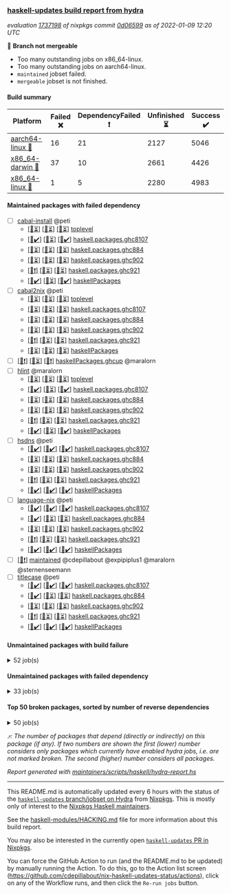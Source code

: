 ### [haskell-updates build report from hydra](https://hydra.nixos.org/jobset/nixpkgs/haskell-updates)
*evaluation [1737198](https://hydra.nixos.org/eval/1737198) of nixpkgs commit [0d06599](https://github.com/NixOS/nixpkgs/commits/0d065994f6c025d336d8995b9488fda169903b41) as of 2022-01-09 12:20 UTC*

:red_circle: **Branch not mergeable**
  * Too many outstanding jobs on x86_64-linux.
  * Too many outstanding jobs on aarch64-linux.
  * `maintained` jobset failed.
  * `mergeable` jobset is not finished.

#### Build summary

 | Platform | Failed :x: | DependencyFailed :heavy_exclamation_mark: | Unfinished :hourglass_flowing_sand: | Success :heavy_check_mark: | 
 | --- | --- | --- | --- | --- | 
 | [aarch64-linux :iphone:](https://hydra.nixos.org/eval/1737198?filter=.aarch64-linux) | 16 | 21 | 2127 | 5046 | 
 | [x86_64-darwin :apple:](https://hydra.nixos.org/eval/1737198?filter=.x86_64-darwin) | 37 | 10 | 2661 | 4426 | 
 | [x86_64-linux :penguin:](https://hydra.nixos.org/eval/1737198?filter=.x86_64-linux) | 1 | 5 | 2280 | 4983 | 
#### Maintained packages with failed dependency
- [ ] [cabal-install](https://hydra.nixos.org/eval/1737198?filter=cabal-install) @peti
  - [[:iphone::hourglass_flowing_sand:]](https://hydra.nixos.org/build/163608743) [[:apple::hourglass_flowing_sand:]](https://hydra.nixos.org/build/163610581) [[:penguin::hourglass_flowing_sand:]](https://hydra.nixos.org/build/163595033) [toplevel](https://hydra.nixos.org/eval/1737198?filter=cabal-install)
  - [[:iphone::heavy_check_mark:]](https://hydra.nixos.org/build/163609329) [[:apple::hourglass_flowing_sand:]](https://hydra.nixos.org/build/163604474) [[:penguin::heavy_check_mark:]](https://hydra.nixos.org/build/163609925) [haskell.packages.ghc8107](https://hydra.nixos.org/eval/1737198?filter=haskell.packages.ghc8107.cabal-install)
  - [[:iphone::hourglass_flowing_sand:]](https://hydra.nixos.org/build/163600691) [[:apple::hourglass_flowing_sand:]](https://hydra.nixos.org/build/163595787) [[:penguin::hourglass_flowing_sand:]](https://hydra.nixos.org/build/163611184) [haskell.packages.ghc884](https://hydra.nixos.org/eval/1737198?filter=haskell.packages.ghc884.cabal-install)
  - [[:iphone::hourglass_flowing_sand:]](https://hydra.nixos.org/build/163598320) [[:apple::hourglass_flowing_sand:]](https://hydra.nixos.org/build/163611377) [[:penguin::hourglass_flowing_sand:]](https://hydra.nixos.org/build/163605849) [haskell.packages.ghc902](https://hydra.nixos.org/eval/1737198?filter=haskell.packages.ghc902.cabal-install)
  - [[:iphone::heavy_exclamation_mark:]](https://hydra.nixos.org/build/163591440) [[:apple::hourglass_flowing_sand:]](https://hydra.nixos.org/build/163597549) [[:penguin::hourglass_flowing_sand:]](https://hydra.nixos.org/build/163606234) [haskell.packages.ghc921](https://hydra.nixos.org/eval/1737198?filter=haskell.packages.ghc921.cabal-install)
  - [[:iphone::heavy_check_mark:]](https://hydra.nixos.org/build/163608110) [[:apple::hourglass_flowing_sand:]](https://hydra.nixos.org/build/163610733) [[:penguin::heavy_check_mark:]](https://hydra.nixos.org/build/163591696) [haskellPackages](https://hydra.nixos.org/eval/1737198?filter=haskellPackages.cabal-install)
- [ ] [cabal2nix](https://hydra.nixos.org/eval/1737198?filter=cabal2nix) @peti
  - [[:iphone::hourglass_flowing_sand:]](https://hydra.nixos.org/build/163609260) [[:apple::hourglass_flowing_sand:]](https://hydra.nixos.org/build/163602610) [[:penguin::hourglass_flowing_sand:]](https://hydra.nixos.org/build/163605354) [toplevel](https://hydra.nixos.org/eval/1737198?filter=cabal2nix)
  - [[:iphone::hourglass_flowing_sand:]](https://hydra.nixos.org/build/163597272) [[:apple::hourglass_flowing_sand:]](https://hydra.nixos.org/build/163591387) [[:penguin::hourglass_flowing_sand:]](https://hydra.nixos.org/build/163611253) [haskell.packages.ghc8107](https://hydra.nixos.org/eval/1737198?filter=haskell.packages.ghc8107.cabal2nix)
  - [[:iphone::hourglass_flowing_sand:]](https://hydra.nixos.org/build/163604484) [[:apple::hourglass_flowing_sand:]](https://hydra.nixos.org/build/163601521) [[:penguin::hourglass_flowing_sand:]](https://hydra.nixos.org/build/163603433) [haskell.packages.ghc884](https://hydra.nixos.org/eval/1737198?filter=haskell.packages.ghc884.cabal2nix)
  - [[:iphone::hourglass_flowing_sand:]](https://hydra.nixos.org/build/163597489) [[:apple::hourglass_flowing_sand:]](https://hydra.nixos.org/build/163611108) [[:penguin::hourglass_flowing_sand:]](https://hydra.nixos.org/build/163602292) [haskell.packages.ghc902](https://hydra.nixos.org/eval/1737198?filter=haskell.packages.ghc902.cabal2nix)
  - [[:iphone::heavy_exclamation_mark:]](https://hydra.nixos.org/build/163609101) [[:apple::hourglass_flowing_sand:]](https://hydra.nixos.org/build/163605466) [[:penguin::hourglass_flowing_sand:]](https://hydra.nixos.org/build/163591670) [haskell.packages.ghc921](https://hydra.nixos.org/eval/1737198?filter=haskell.packages.ghc921.cabal2nix)
  - [[:iphone::hourglass_flowing_sand:]](https://hydra.nixos.org/build/163608629) [[:apple::hourglass_flowing_sand:]](https://hydra.nixos.org/build/163608774) [[:penguin::hourglass_flowing_sand:]](https://hydra.nixos.org/build/163604679) [haskellPackages](https://hydra.nixos.org/eval/1737198?filter=haskellPackages.cabal2nix)
- [ ] [[:iphone::heavy_exclamation_mark:]](https://hydra.nixos.org/build/163594546) [[:apple::hourglass_flowing_sand:]](https://hydra.nixos.org/build/163595186) [[:penguin::heavy_exclamation_mark:]](https://hydra.nixos.org/build/163607030) [haskellPackages.ghcup](https://hydra.nixos.org/eval/1737198?filter=haskellPackages.ghcup) @maralorn
- [ ] [hlint](https://hydra.nixos.org/eval/1737198?filter=hlint) @maralorn
  - [[:iphone::hourglass_flowing_sand:]](https://hydra.nixos.org/build/163609575) [[:apple::hourglass_flowing_sand:]](https://hydra.nixos.org/build/163598278) [[:penguin::hourglass_flowing_sand:]](https://hydra.nixos.org/build/163610406) [toplevel](https://hydra.nixos.org/eval/1737198?filter=hlint)
  - [[:iphone::heavy_check_mark:]](https://hydra.nixos.org/build/163601894) [[:apple::hourglass_flowing_sand:]](https://hydra.nixos.org/build/163611650) [[:penguin::heavy_check_mark:]](https://hydra.nixos.org/build/163592382) [haskell.packages.ghc8107](https://hydra.nixos.org/eval/1737198?filter=haskell.packages.ghc8107.hlint)
  - [[:iphone::hourglass_flowing_sand:]](https://hydra.nixos.org/build/163592070) [[:apple::hourglass_flowing_sand:]](https://hydra.nixos.org/build/163602919) [[:penguin::hourglass_flowing_sand:]](https://hydra.nixos.org/build/163594627) [haskell.packages.ghc884](https://hydra.nixos.org/eval/1737198?filter=haskell.packages.ghc884.hlint)
  - [[:iphone::hourglass_flowing_sand:]](https://hydra.nixos.org/build/163608879) [[:apple::hourglass_flowing_sand:]](https://hydra.nixos.org/build/163601630) [[:penguin::hourglass_flowing_sand:]](https://hydra.nixos.org/build/163600678) [haskell.packages.ghc902](https://hydra.nixos.org/eval/1737198?filter=haskell.packages.ghc902.hlint)
  - [[:iphone::heavy_exclamation_mark:]](https://hydra.nixos.org/build/163609710) [[:apple::hourglass_flowing_sand:]](https://hydra.nixos.org/build/163603086) [[:penguin::hourglass_flowing_sand:]](https://hydra.nixos.org/build/163602020) [haskell.packages.ghc921](https://hydra.nixos.org/eval/1737198?filter=haskell.packages.ghc921.hlint)
  - [[:iphone::heavy_check_mark:]](https://hydra.nixos.org/build/163610780) [[:apple::hourglass_flowing_sand:]](https://hydra.nixos.org/build/163605141) [[:penguin::heavy_check_mark:]](https://hydra.nixos.org/build/163608752) [haskellPackages](https://hydra.nixos.org/eval/1737198?filter=haskellPackages.hlint)
- [ ] [hsdns](https://hydra.nixos.org/eval/1737198?filter=hsdns) @peti
  - [[:iphone::heavy_check_mark:]](https://hydra.nixos.org/build/163598299) [[:apple::heavy_check_mark:]](https://hydra.nixos.org/build/163593462) [[:penguin::heavy_check_mark:]](https://hydra.nixos.org/build/163597083) [haskell.packages.ghc8107](https://hydra.nixos.org/eval/1737198?filter=haskell.packages.ghc8107.hsdns)
  - [[:iphone::hourglass_flowing_sand:]](https://hydra.nixos.org/build/163606362) [[:apple::hourglass_flowing_sand:]](https://hydra.nixos.org/build/163599425) [[:penguin::hourglass_flowing_sand:]](https://hydra.nixos.org/build/163594078) [haskell.packages.ghc884](https://hydra.nixos.org/eval/1737198?filter=haskell.packages.ghc884.hsdns)
  - [[:iphone::hourglass_flowing_sand:]](https://hydra.nixos.org/build/163603200) [[:apple::hourglass_flowing_sand:]](https://hydra.nixos.org/build/163610922) [[:penguin::hourglass_flowing_sand:]](https://hydra.nixos.org/build/163609631) [haskell.packages.ghc902](https://hydra.nixos.org/eval/1737198?filter=haskell.packages.ghc902.hsdns)
  - [[:iphone::heavy_exclamation_mark:]](https://hydra.nixos.org/build/163594191) [[:apple::hourglass_flowing_sand:]](https://hydra.nixos.org/build/163608079) [[:penguin::hourglass_flowing_sand:]](https://hydra.nixos.org/build/163600158) [haskell.packages.ghc921](https://hydra.nixos.org/eval/1737198?filter=haskell.packages.ghc921.hsdns)
  - [[:iphone::heavy_check_mark:]](https://hydra.nixos.org/build/163595651) [[:apple::heavy_check_mark:]](https://hydra.nixos.org/build/163603397) [[:penguin::heavy_check_mark:]](https://hydra.nixos.org/build/163608482) [haskellPackages](https://hydra.nixos.org/eval/1737198?filter=haskellPackages.hsdns)
- [ ] [language-nix](https://hydra.nixos.org/eval/1737198?filter=language-nix) @peti
  - [[:iphone::heavy_check_mark:]](https://hydra.nixos.org/build/163590721) [[:apple::heavy_check_mark:]](https://hydra.nixos.org/build/163609266) [[:penguin::heavy_check_mark:]](https://hydra.nixos.org/build/163609520) [haskell.packages.ghc8107](https://hydra.nixos.org/eval/1737198?filter=haskell.packages.ghc8107.language-nix)
  - [[:iphone::heavy_check_mark:]](https://hydra.nixos.org/build/163594370) [[:apple::hourglass_flowing_sand:]](https://hydra.nixos.org/build/163611492) [[:penguin::hourglass_flowing_sand:]](https://hydra.nixos.org/build/163608247) [haskell.packages.ghc884](https://hydra.nixos.org/eval/1737198?filter=haskell.packages.ghc884.language-nix)
  - [[:iphone::hourglass_flowing_sand:]](https://hydra.nixos.org/build/163607274) [[:apple::hourglass_flowing_sand:]](https://hydra.nixos.org/build/163609567) [[:penguin::hourglass_flowing_sand:]](https://hydra.nixos.org/build/163592768) [haskell.packages.ghc902](https://hydra.nixos.org/eval/1737198?filter=haskell.packages.ghc902.language-nix)
  - [[:iphone::heavy_exclamation_mark:]](https://hydra.nixos.org/build/163603198) [[:apple::hourglass_flowing_sand:]](https://hydra.nixos.org/build/163602297) [[:penguin::hourglass_flowing_sand:]](https://hydra.nixos.org/build/163597244) [haskell.packages.ghc921](https://hydra.nixos.org/eval/1737198?filter=haskell.packages.ghc921.language-nix)
  - [[:iphone::heavy_check_mark:]](https://hydra.nixos.org/build/163601912) [[:apple::heavy_check_mark:]](https://hydra.nixos.org/build/163592566) [[:penguin::heavy_check_mark:]](https://hydra.nixos.org/build/163604792) [haskellPackages](https://hydra.nixos.org/eval/1737198?filter=haskellPackages.language-nix)
- [ ] [[:penguin::heavy_exclamation_mark:]](https://hydra.nixos.org/build/163591482) [maintained](https://hydra.nixos.org/eval/1737198?filter=maintained) @cdepillabout @expipiplus1 @maralorn @sternenseemann
- [ ] [titlecase](https://hydra.nixos.org/eval/1737198?filter=titlecase) @peti
  - [[:iphone::heavy_check_mark:]](https://hydra.nixos.org/build/163603558) [[:apple::heavy_check_mark:]](https://hydra.nixos.org/build/163610959) [[:penguin::heavy_check_mark:]](https://hydra.nixos.org/build/163611365) [haskell.packages.ghc8107](https://hydra.nixos.org/eval/1737198?filter=haskell.packages.ghc8107.titlecase)
  - [[:iphone::heavy_check_mark:]](https://hydra.nixos.org/build/163593759) [[:apple::hourglass_flowing_sand:]](https://hydra.nixos.org/build/163605317) [[:penguin::hourglass_flowing_sand:]](https://hydra.nixos.org/build/163605764) [haskell.packages.ghc884](https://hydra.nixos.org/eval/1737198?filter=haskell.packages.ghc884.titlecase)
  - [[:iphone::hourglass_flowing_sand:]](https://hydra.nixos.org/build/163605202) [[:apple::hourglass_flowing_sand:]](https://hydra.nixos.org/build/163591651) [[:penguin::hourglass_flowing_sand:]](https://hydra.nixos.org/build/163609862) [haskell.packages.ghc902](https://hydra.nixos.org/eval/1737198?filter=haskell.packages.ghc902.titlecase)
  - [[:iphone::heavy_exclamation_mark:]](https://hydra.nixos.org/build/163609780) [[:apple::hourglass_flowing_sand:]](https://hydra.nixos.org/build/163599542) [[:penguin::hourglass_flowing_sand:]](https://hydra.nixos.org/build/163606707) [haskell.packages.ghc921](https://hydra.nixos.org/eval/1737198?filter=haskell.packages.ghc921.titlecase)
  - [[:iphone::heavy_check_mark:]](https://hydra.nixos.org/build/163609027) [[:apple::heavy_check_mark:]](https://hydra.nixos.org/build/163592902) [[:penguin::heavy_check_mark:]](https://hydra.nixos.org/build/163604853) [haskellPackages](https://hydra.nixos.org/eval/1737198?filter=haskellPackages.titlecase)
#### Unmaintained packages with build failure
<details><summary>52 job(s) </summary>

- [ ] [[:iphone::heavy_check_mark:]](https://hydra.nixos.org/build/163602909) [[:apple::x:]](https://hydra.nixos.org/build/163593731) [[:penguin::heavy_check_mark:]](https://hydra.nixos.org/build/163595162) [haskellPackages.di-core](https://hydra.nixos.org/eval/1737198?filter=haskellPackages.di-core)  :arrow_heading_up: 7 | 11
- [ ] [[:iphone::x:]](https://hydra.nixos.org/build/163606438) [[:apple::heavy_check_mark:]](https://hydra.nixos.org/build/163606697) [[:penguin::heavy_check_mark:]](https://hydra.nixos.org/build/163611167) [haskellPackages.long-double](https://hydra.nixos.org/eval/1737198?filter=haskellPackages.long-double)  :arrow_heading_up: 2 | 2
- [ ] [[:iphone::x:]](https://hydra.nixos.org/build/163591938) [[:apple::hourglass_flowing_sand:]](https://hydra.nixos.org/build/163601510) [[:penguin::hourglass_flowing_sand:]](https://hydra.nixos.org/build/163598995) [haskellPackages.OrderedBits](https://hydra.nixos.org/eval/1737198?filter=haskellPackages.OrderedBits)  :arrow_heading_up: 1 | 36
- [ ] [[:iphone::x:]](https://hydra.nixos.org/build/163600723) [[:apple::heavy_check_mark:]](https://hydra.nixos.org/build/163608377) [[:penguin::heavy_check_mark:]](https://hydra.nixos.org/build/163594156) [haskellPackages.quic](https://hydra.nixos.org/eval/1737198?filter=haskellPackages.quic)  :arrow_heading_up: 1 | 2
- [ ] [[:iphone::x:]](https://hydra.nixos.org/build/163597825) [[:apple::x:]](https://hydra.nixos.org/build/163601032) [[:penguin::heavy_check_mark:]](https://hydra.nixos.org/build/163590812) [haskellPackages.easytensor](https://hydra.nixos.org/eval/1737198?filter=haskellPackages.easytensor)  :arrow_heading_up: 1 | 1
- [ ] [[:iphone::heavy_check_mark:]](https://hydra.nixos.org/build/163605853) [[:apple::x:]](https://hydra.nixos.org/build/163611103) [[:penguin::heavy_check_mark:]](https://hydra.nixos.org/build/163610781) [haskellPackages.keep-alive](https://hydra.nixos.org/eval/1737198?filter=haskellPackages.keep-alive)  :arrow_heading_up: 1 | 1
- [ ] [[:iphone::heavy_check_mark:]](https://hydra.nixos.org/build/163595232) [[:apple::x:]](https://hydra.nixos.org/build/163595695) [[:penguin::heavy_check_mark:]](https://hydra.nixos.org/build/163606208) [haskellPackages.loc](https://hydra.nixos.org/eval/1737198?filter=haskellPackages.loc)  :arrow_heading_up: 1 | 1
- [ ] [[:iphone::x:]](https://hydra.nixos.org/build/163612271) [[:apple::heavy_check_mark:]](https://hydra.nixos.org/build/163608437) [[:penguin::heavy_check_mark:]](https://hydra.nixos.org/build/163592805) [haskellPackages.nlopt-haskell](https://hydra.nixos.org/eval/1737198?filter=haskellPackages.nlopt-haskell)  :arrow_heading_up: 1 | 1
- [ ] [[:iphone::x:]](https://hydra.nixos.org/build/163605312) [[:apple::heavy_check_mark:]](https://hydra.nixos.org/build/163601951) [[:penguin::heavy_check_mark:]](https://hydra.nixos.org/build/163605994) [haskellPackages.stm-queue](https://hydra.nixos.org/eval/1737198?filter=haskellPackages.stm-queue)  :arrow_heading_up: 1 | 1
- [ ] [[:iphone::x:]](https://hydra.nixos.org/build/163602341) [[:apple::heavy_check_mark:]](https://hydra.nixos.org/build/163592772) [[:penguin::heavy_check_mark:]](https://hydra.nixos.org/build/163600619) [haskellPackages.unicode-properties](https://hydra.nixos.org/eval/1737198?filter=haskellPackages.unicode-properties)  :arrow_heading_up: 1 | 1
- [ ] [[:iphone::x:]](https://hydra.nixos.org/build/163593105) [[:apple::heavy_check_mark:]](https://hydra.nixos.org/build/163609414) [[:penguin::heavy_check_mark:]](https://hydra.nixos.org/build/163602769) [haskellPackages.freetype2](https://hydra.nixos.org/eval/1737198?filter=haskellPackages.freetype2)  :arrow_heading_up: 0 | 7
- [ ] [[:iphone::heavy_check_mark:]](https://hydra.nixos.org/build/163604730) [[:apple::x:]](https://hydra.nixos.org/build/163591596) [[:penguin::heavy_check_mark:]](https://hydra.nixos.org/build/163601566) [haskellPackages.hmidi](https://hydra.nixos.org/eval/1737198?filter=haskellPackages.hmidi)  :arrow_heading_up: 0 | 4
- [ ] [[:iphone::heavy_check_mark:]](https://hydra.nixos.org/build/163601275) [[:apple::x:]](https://hydra.nixos.org/build/163597993) [[:penguin::heavy_check_mark:]](https://hydra.nixos.org/build/163610805) [haskellPackages.hamid](https://hydra.nixos.org/eval/1737198?filter=haskellPackages.hamid)  :arrow_heading_up: 0 | 1
- [ ] [[:iphone::heavy_check_mark:]](https://hydra.nixos.org/build/163591202) [[:apple::x:]](https://hydra.nixos.org/build/163594989) [[:penguin::heavy_check_mark:]](https://hydra.nixos.org/build/163600017) [haskellPackages.hmatrix-morpheus](https://hydra.nixos.org/eval/1737198?filter=haskellPackages.hmatrix-morpheus)  :arrow_heading_up: 0 | 1
- [ ] [[:iphone::heavy_check_mark:]](https://hydra.nixos.org/build/163597611) [[:apple::x:]](https://hydra.nixos.org/build/163592124) [[:penguin::heavy_check_mark:]](https://hydra.nixos.org/build/163591085) [haskellPackages.huckleberry](https://hydra.nixos.org/eval/1737198?filter=haskellPackages.huckleberry)  :arrow_heading_up: 0 | 1
- [ ] [[:iphone::heavy_check_mark:]](https://hydra.nixos.org/build/163612401) [[:apple::x:]](https://hydra.nixos.org/build/163601268) [[:penguin::heavy_check_mark:]](https://hydra.nixos.org/build/163605443) [haskellPackages.openal-ffi](https://hydra.nixos.org/eval/1737198?filter=haskellPackages.openal-ffi)  :arrow_heading_up: 0 | 1
- [ ] [[:iphone::x:]](https://hydra.nixos.org/build/163608470) [[:apple::heavy_check_mark:]](https://hydra.nixos.org/build/163608295) [[:penguin::heavy_check_mark:]](https://hydra.nixos.org/build/163591677) [haskellPackages.picosat](https://hydra.nixos.org/eval/1737198?filter=haskellPackages.picosat)  :arrow_heading_up: 0 | 1
- [ ] [[:iphone::heavy_check_mark:]](https://hydra.nixos.org/build/163603685) [[:apple::x:]](https://hydra.nixos.org/build/163604347) [[:penguin::heavy_check_mark:]](https://hydra.nixos.org/build/163612387) [haskellPackages.select](https://hydra.nixos.org/eval/1737198?filter=haskellPackages.select)  :arrow_heading_up: 0 | 1
- [ ] [[:iphone::heavy_check_mark:]](https://hydra.nixos.org/build/163612080) [[:apple::x:]](https://hydra.nixos.org/build/163605847) [[:penguin::heavy_check_mark:]](https://hydra.nixos.org/build/163597087) [haskellPackages.sysinfo](https://hydra.nixos.org/eval/1737198?filter=haskellPackages.sysinfo)  :arrow_heading_up: 0 | 1
- [ ] [[:iphone::heavy_check_mark:]](https://hydra.nixos.org/build/163597252) [[:apple::x:]](https://hydra.nixos.org/build/163611368) [[:penguin::heavy_check_mark:]](https://hydra.nixos.org/build/163610804) [haskellPackages.FractalArt](https://hydra.nixos.org/eval/1737198?filter=haskellPackages.FractalArt) 
- [ ] [[:iphone::x:]](https://hydra.nixos.org/build/163605782) [[:apple::heavy_check_mark:]](https://hydra.nixos.org/build/163590814) [[:penguin::heavy_check_mark:]](https://hydra.nixos.org/build/163609608) [haskellPackages.HsASA](https://hydra.nixos.org/eval/1737198?filter=haskellPackages.HsASA) 
- [ ] [[:iphone::heavy_check_mark:]](https://hydra.nixos.org/build/163610256) [[:apple::x:]](https://hydra.nixos.org/build/163601720) [[:penguin::heavy_check_mark:]](https://hydra.nixos.org/build/163591510) [haskellPackages.chiphunk](https://hydra.nixos.org/eval/1737198?filter=haskellPackages.chiphunk) 
- [ ] [[:iphone::heavy_check_mark:]](https://hydra.nixos.org/build/163603618) [[:apple::x:]](https://hydra.nixos.org/build/163612299) [[:penguin::heavy_check_mark:]](https://hydra.nixos.org/build/163598565) [haskellPackages.discount](https://hydra.nixos.org/eval/1737198?filter=haskellPackages.discount) 
- [ ] [[:iphone::heavy_check_mark:]](https://hydra.nixos.org/build/163604321) [[:apple::x:]](https://hydra.nixos.org/build/163600324) [[:penguin::heavy_check_mark:]](https://hydra.nixos.org/build/163595948) [haskellPackages.diskhash](https://hydra.nixos.org/eval/1737198?filter=haskellPackages.diskhash) 
- [ ] [[:iphone::heavy_check_mark:]](https://hydra.nixos.org/build/163606690) [[:apple::x:]](https://hydra.nixos.org/build/163607960) [[:penguin::heavy_check_mark:]](https://hydra.nixos.org/build/163596661) [haskellPackages.epub-tools](https://hydra.nixos.org/eval/1737198?filter=haskellPackages.epub-tools) 
- [ ] [[:iphone::heavy_check_mark:]](https://hydra.nixos.org/build/163601574) [[:apple::x:]](https://hydra.nixos.org/build/163612101) [[:penguin::heavy_check_mark:]](https://hydra.nixos.org/build/163592305) [haskellPackages.float128](https://hydra.nixos.org/eval/1737198?filter=haskellPackages.float128) 
- [ ] [[:iphone::x:]](https://hydra.nixos.org/build/163596458) [[:penguin::heavy_check_mark:]](https://hydra.nixos.org/build/163597686) [haskellPackages.gnome-keyring](https://hydra.nixos.org/eval/1737198?filter=haskellPackages.gnome-keyring) 
- [ ] [[:iphone::x:]](https://hydra.nixos.org/build/163607826) [[:apple::hourglass_flowing_sand:]](https://hydra.nixos.org/build/163597296) [[:penguin::x:]](https://hydra.nixos.org/build/163610168) [haskellPackages.graph-trace-dot](https://hydra.nixos.org/eval/1737198?filter=haskellPackages.graph-trace-dot) 
- [ ] [[:iphone::heavy_check_mark:]](https://hydra.nixos.org/build/163606313) [[:apple::x:]](https://hydra.nixos.org/build/163605120) [[:penguin::heavy_check_mark:]](https://hydra.nixos.org/build/163604661) [haskellPackages.gtk-traymanager](https://hydra.nixos.org/eval/1737198?filter=haskellPackages.gtk-traymanager) 
- [ ] [[:iphone::heavy_check_mark:]](https://hydra.nixos.org/build/163591117) [[:apple::x:]](https://hydra.nixos.org/build/163603471) [[:penguin::heavy_check_mark:]](https://hydra.nixos.org/build/163600650) [haskellPackages.hid](https://hydra.nixos.org/eval/1737198?filter=haskellPackages.hid) 
- [ ] [[:iphone::heavy_check_mark:]](https://hydra.nixos.org/build/163608967) [[:apple::x:]](https://hydra.nixos.org/build/163607487) [[:penguin::heavy_check_mark:]](https://hydra.nixos.org/build/163603562) [haskellPackages.higher-leveldb](https://hydra.nixos.org/eval/1737198?filter=haskellPackages.higher-leveldb) 
- [ ] [[:iphone::heavy_check_mark:]](https://hydra.nixos.org/build/163607049) [[:apple::x:]](https://hydra.nixos.org/build/163608154) [[:penguin::heavy_check_mark:]](https://hydra.nixos.org/build/163607239) [haskellPackages.highlight](https://hydra.nixos.org/eval/1737198?filter=haskellPackages.highlight) 
- [ ] [[:iphone::heavy_check_mark:]](https://hydra.nixos.org/build/163593117) [[:apple::x:]](https://hydra.nixos.org/build/163592291) [[:penguin::heavy_check_mark:]](https://hydra.nixos.org/build/163602288) [haskellPackages.hsshellscript](https://hydra.nixos.org/eval/1737198?filter=haskellPackages.hsshellscript) 
- [ ] [[:iphone::heavy_check_mark:]](https://hydra.nixos.org/build/163602442) [[:apple::x:]](https://hydra.nixos.org/build/163595519) [[:penguin::heavy_check_mark:]](https://hydra.nixos.org/build/163607853) [haskellPackages.hssourceinfo](https://hydra.nixos.org/eval/1737198?filter=haskellPackages.hssourceinfo) 
- [ ] [[:iphone::heavy_check_mark:]](https://hydra.nixos.org/build/163596454) [[:apple::x:]](https://hydra.nixos.org/build/163593856) [[:penguin::heavy_check_mark:]](https://hydra.nixos.org/build/163594344) [haskellPackages.leveldb-haskell-fork](https://hydra.nixos.org/eval/1737198?filter=haskellPackages.leveldb-haskell-fork) 
- [ ] [[:iphone::heavy_check_mark:]](https://hydra.nixos.org/build/163602075) [[:apple::x:]](https://hydra.nixos.org/build/163604722) [[:penguin::heavy_check_mark:]](https://hydra.nixos.org/build/163593725) [haskellPackages.linux-framebuffer](https://hydra.nixos.org/eval/1737198?filter=haskellPackages.linux-framebuffer) 
- [ ] [[:iphone::heavy_check_mark:]](https://hydra.nixos.org/build/163609419) [[:apple::x:]](https://hydra.nixos.org/build/163602185) [[:penguin::heavy_check_mark:]](https://hydra.nixos.org/build/163602902) [haskellPackages.mercury-api](https://hydra.nixos.org/eval/1737198?filter=haskellPackages.mercury-api) 
- [ ] [[:iphone::heavy_check_mark:]](https://hydra.nixos.org/build/163591659) [[:apple::x:]](https://hydra.nixos.org/build/163607780) [[:penguin::heavy_check_mark:]](https://hydra.nixos.org/build/163609036) [haskellPackages.nano-cryptr](https://hydra.nixos.org/eval/1737198?filter=haskellPackages.nano-cryptr) 
- [ ] [[:iphone::x:]](https://hydra.nixos.org/build/163592212) [[:apple::hourglass_flowing_sand:]](https://hydra.nixos.org/build/163605836) [[:penguin::hourglass_flowing_sand:]](https://hydra.nixos.org/build/163592274) [haskellPackages.poker](https://hydra.nixos.org/eval/1737198?filter=haskellPackages.poker) 
- [ ] [[:iphone::heavy_check_mark:]](https://hydra.nixos.org/build/163593770) [[:apple::x:]](https://hydra.nixos.org/build/163602545) [[:penguin::heavy_check_mark:]](https://hydra.nixos.org/build/163595911) [haskellPackages.posix-timer](https://hydra.nixos.org/eval/1737198?filter=haskellPackages.posix-timer) 
- [ ] [[:iphone::heavy_check_mark:]](https://hydra.nixos.org/build/163591252) [[:apple::x:]](https://hydra.nixos.org/build/163593288) [[:penguin::heavy_check_mark:]](https://hydra.nixos.org/build/163608581) [haskellPackages.procex](https://hydra.nixos.org/eval/1737198?filter=haskellPackages.procex) 
- [ ] [[:iphone::heavy_check_mark:]](https://hydra.nixos.org/build/163602132) [[:apple::x:]](https://hydra.nixos.org/build/163606740) [[:penguin::heavy_check_mark:]](https://hydra.nixos.org/build/163592676) [haskellPackages.pthread](https://hydra.nixos.org/eval/1737198?filter=haskellPackages.pthread) 
- [ ] [[:iphone::x:]](https://hydra.nixos.org/build/163594556) [[:apple::heavy_check_mark:]](https://hydra.nixos.org/build/163598269) [[:penguin::heavy_check_mark:]](https://hydra.nixos.org/build/163609766) [haskellPackages.risc386](https://hydra.nixos.org/eval/1737198?filter=haskellPackages.risc386) 
- [ ] [[:iphone::heavy_check_mark:]](https://hydra.nixos.org/build/163606051) [[:apple::x:]](https://hydra.nixos.org/build/163595497) [[:penguin::heavy_check_mark:]](https://hydra.nixos.org/build/163602719) [haskellPackages.sfml-audio](https://hydra.nixos.org/eval/1737198?filter=haskellPackages.sfml-audio) 
- [ ] [[:iphone::heavy_check_mark:]](https://hydra.nixos.org/build/163611445) [[:apple::x:]](https://hydra.nixos.org/build/163612542) [[:penguin::heavy_check_mark:]](https://hydra.nixos.org/build/163598791) [haskellPackages.shared-memory](https://hydra.nixos.org/eval/1737198?filter=haskellPackages.shared-memory) 
- [ ] [[:iphone::heavy_check_mark:]](https://hydra.nixos.org/build/163599816) [[:apple::x:]](https://hydra.nixos.org/build/163591601) [[:penguin::heavy_check_mark:]](https://hydra.nixos.org/build/163595580) [haskellPackages.tailfile-hinotify](https://hydra.nixos.org/eval/1737198?filter=haskellPackages.tailfile-hinotify) 
- [ ] [[:iphone::x:]](https://hydra.nixos.org/build/163610734) [[:apple::heavy_check_mark:]](https://hydra.nixos.org/build/163608452) [[:penguin::heavy_check_mark:]](https://hydra.nixos.org/build/163595043) [haskellPackages.wiringPi](https://hydra.nixos.org/eval/1737198?filter=haskellPackages.wiringPi) 
- [ ] [[:iphone::x:]](https://hydra.nixos.org/build/163602773) [[:apple::heavy_check_mark:]](https://hydra.nixos.org/build/163599919) [[:penguin::heavy_check_mark:]](https://hydra.nixos.org/build/163603714) [haskellPackages.x86-64bit](https://hydra.nixos.org/eval/1737198?filter=haskellPackages.x86-64bit) 
- [ ] [[:iphone::heavy_check_mark:]](https://hydra.nixos.org/build/163598487) [[:apple::x:]](https://hydra.nixos.org/build/163605666) [[:penguin::heavy_check_mark:]](https://hydra.nixos.org/build/163602954) [haskellPackages.xmonad-utils](https://hydra.nixos.org/eval/1737198?filter=haskellPackages.xmonad-utils) 
- [ ] [[:iphone::heavy_check_mark:]](https://hydra.nixos.org/build/163591836) [[:apple::x:]](https://hydra.nixos.org/build/163600847) [[:penguin::heavy_check_mark:]](https://hydra.nixos.org/build/163595784) [haskellPackages.yoga](https://hydra.nixos.org/eval/1737198?filter=haskellPackages.yoga) 
- [ ] [[:iphone::heavy_check_mark:]](https://hydra.nixos.org/build/163593064) [[:apple::x:]](https://hydra.nixos.org/build/163597349) [[:penguin::heavy_check_mark:]](https://hydra.nixos.org/build/163609184) [haskellPackages.zot](https://hydra.nixos.org/eval/1737198?filter=haskellPackages.zot) 
- [ ] [[:iphone::heavy_check_mark:]](https://hydra.nixos.org/build/163610635) [[:apple::x:]](https://hydra.nixos.org/build/163602433) [[:penguin::heavy_check_mark:]](https://hydra.nixos.org/build/163609009) [haskellPackages.zxcvbn-c](https://hydra.nixos.org/eval/1737198?filter=haskellPackages.zxcvbn-c) 
</details>

#### Unmaintained packages with failed dependency
<details><summary>33 job(s) </summary>

- [ ] [[:iphone::heavy_check_mark:]](https://hydra.nixos.org/build/163611446) [[:apple::heavy_exclamation_mark:]](https://hydra.nixos.org/build/163608686) [[:penguin::heavy_check_mark:]](https://hydra.nixos.org/build/163606713) [haskellPackages.di-handle](https://hydra.nixos.org/eval/1737198?filter=haskellPackages.di-handle)  :arrow_heading_up: 5 | 9
- [ ] [[:iphone::heavy_check_mark:]](https://hydra.nixos.org/build/163601549) [[:apple::heavy_exclamation_mark:]](https://hydra.nixos.org/build/163595629) [[:penguin::heavy_check_mark:]](https://hydra.nixos.org/build/163607795) [haskellPackages.di-monad](https://hydra.nixos.org/eval/1737198?filter=haskellPackages.di-monad)  :arrow_heading_up: 5 | 9
- [ ] [[:iphone::heavy_check_mark:]](https://hydra.nixos.org/build/163597400) [[:apple::heavy_exclamation_mark:]](https://hydra.nixos.org/build/163595798) [[:penguin::hourglass_flowing_sand:]](https://hydra.nixos.org/build/163593240) [haskellPackages.di-df1](https://hydra.nixos.org/eval/1737198?filter=haskellPackages.di-df1)  :arrow_heading_up: 4 | 8
- [ ] [[:iphone::heavy_check_mark:]](https://hydra.nixos.org/build/163594076) [[:apple::heavy_exclamation_mark:]](https://hydra.nixos.org/build/163604395) [[:penguin::hourglass_flowing_sand:]](https://hydra.nixos.org/build/163605696) [haskellPackages.di-polysemy](https://hydra.nixos.org/eval/1737198?filter=haskellPackages.di-polysemy)  :arrow_heading_up: 1 | 4
- [ ] [hoogle](https://hydra.nixos.org/eval/1737198?filter=hoogle)  :arrow_heading_up: 1 | 2
  - [[:iphone::hourglass_flowing_sand:]](https://hydra.nixos.org/build/163610760) [[:apple::hourglass_flowing_sand:]](https://hydra.nixos.org/build/163595571) [[:penguin::heavy_check_mark:]](https://hydra.nixos.org/build/163592189) [haskell.packages.ghc8107](https://hydra.nixos.org/eval/1737198?filter=haskell.packages.ghc8107.hoogle)
  - [[:iphone::hourglass_flowing_sand:]](https://hydra.nixos.org/build/163605804) [[:apple::hourglass_flowing_sand:]](https://hydra.nixos.org/build/163602312) [[:penguin::hourglass_flowing_sand:]](https://hydra.nixos.org/build/163596218) [haskell.packages.ghc884](https://hydra.nixos.org/eval/1737198?filter=haskell.packages.ghc884.hoogle)
  - [[:iphone::hourglass_flowing_sand:]](https://hydra.nixos.org/build/163612526) [[:apple::hourglass_flowing_sand:]](https://hydra.nixos.org/build/163611003) [[:penguin::hourglass_flowing_sand:]](https://hydra.nixos.org/build/163610802) [haskell.packages.ghc902](https://hydra.nixos.org/eval/1737198?filter=haskell.packages.ghc902.hoogle)
  - [[:iphone::heavy_exclamation_mark:]](https://hydra.nixos.org/build/163596102) [[:apple::hourglass_flowing_sand:]](https://hydra.nixos.org/build/163590690) [[:penguin::hourglass_flowing_sand:]](https://hydra.nixos.org/build/163609423) [haskell.packages.ghc921](https://hydra.nixos.org/eval/1737198?filter=haskell.packages.ghc921.hoogle)
  - [[:iphone::hourglass_flowing_sand:]](https://hydra.nixos.org/build/163591162) [[:apple::hourglass_flowing_sand:]](https://hydra.nixos.org/build/163611163) [[:penguin::heavy_check_mark:]](https://hydra.nixos.org/build/163599064) [haskellPackages](https://hydra.nixos.org/eval/1737198?filter=haskellPackages.hoogle)
- [ ] [[:iphone::heavy_exclamation_mark:]](https://hydra.nixos.org/build/163592288) [[:apple::hourglass_flowing_sand:]](https://hydra.nixos.org/build/163592243) [[:penguin::hourglass_flowing_sand:]](https://hydra.nixos.org/build/163602123) [haskellPackages.PrimitiveArray](https://hydra.nixos.org/eval/1737198?filter=haskellPackages.PrimitiveArray)  :arrow_heading_up: 0 | 35
- [ ] [[:iphone::hourglass_flowing_sand:]](https://hydra.nixos.org/build/163608472) [[:apple::heavy_exclamation_mark:]](https://hydra.nixos.org/build/163599686) [[:penguin::hourglass_flowing_sand:]](https://hydra.nixos.org/build/163609629) [haskellPackages.di](https://hydra.nixos.org/eval/1737198?filter=haskellPackages.di)  :arrow_heading_up: 0 | 2
- [ ] [[:iphone::heavy_exclamation_mark:]](https://hydra.nixos.org/build/163607036) [[:apple::hourglass_flowing_sand:]](https://hydra.nixos.org/build/163595894) [[:penguin::hourglass_flowing_sand:]](https://hydra.nixos.org/build/163592326) [haskellPackages.http3](https://hydra.nixos.org/eval/1737198?filter=haskellPackages.http3)  :arrow_heading_up: 0 | 1
- [ ] [[:iphone::hourglass_flowing_sand:]](https://hydra.nixos.org/build/163600230) [[:apple::heavy_exclamation_mark:]](https://hydra.nixos.org/build/163592365) [[:penguin::hourglass_flowing_sand:]](https://hydra.nixos.org/build/163608157) [haskellPackages.moto](https://hydra.nixos.org/eval/1737198?filter=haskellPackages.moto)  :arrow_heading_up: 0 | 1
- [ ] [cabal2nix-unstable](https://hydra.nixos.org/eval/1737198?filter=cabal2nix-unstable) 
  - [[:iphone::hourglass_flowing_sand:]](https://hydra.nixos.org/build/163604870) [[:apple::hourglass_flowing_sand:]](https://hydra.nixos.org/build/163596273) [[:penguin::hourglass_flowing_sand:]](https://hydra.nixos.org/build/163611648) [haskell.packages.ghc8107](https://hydra.nixos.org/eval/1737198?filter=haskell.packages.ghc8107.cabal2nix-unstable)
  - [[:iphone::hourglass_flowing_sand:]](https://hydra.nixos.org/build/163593221) [[:apple::hourglass_flowing_sand:]](https://hydra.nixos.org/build/163600758) [[:penguin::hourglass_flowing_sand:]](https://hydra.nixos.org/build/163603149) [haskell.packages.ghc884](https://hydra.nixos.org/eval/1737198?filter=haskell.packages.ghc884.cabal2nix-unstable)
  - [[:iphone::hourglass_flowing_sand:]](https://hydra.nixos.org/build/163601968) [[:apple::hourglass_flowing_sand:]](https://hydra.nixos.org/build/163603568) [[:penguin::hourglass_flowing_sand:]](https://hydra.nixos.org/build/163612118) [haskell.packages.ghc902](https://hydra.nixos.org/eval/1737198?filter=haskell.packages.ghc902.cabal2nix-unstable)
  - [[:iphone::heavy_exclamation_mark:]](https://hydra.nixos.org/build/163602707) [[:apple::hourglass_flowing_sand:]](https://hydra.nixos.org/build/163594995) [[:penguin::hourglass_flowing_sand:]](https://hydra.nixos.org/build/163602301) [haskell.packages.ghc921](https://hydra.nixos.org/eval/1737198?filter=haskell.packages.ghc921.cabal2nix-unstable)
  - [[:iphone::hourglass_flowing_sand:]](https://hydra.nixos.org/build/163606701) [[:apple::hourglass_flowing_sand:]](https://hydra.nixos.org/build/163603663) [[:penguin::hourglass_flowing_sand:]](https://hydra.nixos.org/build/163595493) [haskellPackages](https://hydra.nixos.org/eval/1737198?filter=haskellPackages.cabal2nix-unstable)
- [ ] [[:iphone::heavy_exclamation_mark:]](https://hydra.nixos.org/build/163604617) [[:apple::heavy_exclamation_mark:]](https://hydra.nixos.org/build/163597251) [[:penguin::heavy_check_mark:]](https://hydra.nixos.org/build/163597092) [haskellPackages.easytensor-vulkan](https://hydra.nixos.org/eval/1737198?filter=haskellPackages.easytensor-vulkan) 
- [ ] [[:iphone::heavy_exclamation_mark:]](https://hydra.nixos.org/build/163599815) [[:penguin::heavy_exclamation_mark:]](https://hydra.nixos.org/build/163600296) [haskellPackages.freenect](https://hydra.nixos.org/eval/1737198?filter=haskellPackages.freenect) 
- [ ] [[:iphone::heavy_exclamation_mark:]](https://hydra.nixos.org/build/163591371) [[:apple::hourglass_flowing_sand:]](https://hydra.nixos.org/build/163609993) [[:penguin::heavy_exclamation_mark:]](https://hydra.nixos.org/build/163591212) [haskellPackages.graph-trace-viz](https://hydra.nixos.org/eval/1737198?filter=haskellPackages.graph-trace-viz) 
- [ ] [[:iphone::heavy_exclamation_mark:]](https://hydra.nixos.org/build/163591957) [[:apple::heavy_check_mark:]](https://hydra.nixos.org/build/163609757) [[:penguin::heavy_check_mark:]](https://hydra.nixos.org/build/163600416) [haskellPackages.hmatrix-nlopt](https://hydra.nixos.org/eval/1737198?filter=haskellPackages.hmatrix-nlopt) 
- [ ] [[:iphone::heavy_exclamation_mark:]](https://hydra.nixos.org/build/163604905) [[:apple::heavy_check_mark:]](https://hydra.nixos.org/build/163595742) [[:penguin::heavy_check_mark:]](https://hydra.nixos.org/build/163604089) [haskellPackages.kmn-programming](https://hydra.nixos.org/eval/1737198?filter=haskellPackages.kmn-programming) 
- [ ] [[:iphone::heavy_exclamation_mark:]](https://hydra.nixos.org/build/163594327) [[:apple::heavy_check_mark:]](https://hydra.nixos.org/build/163596976) [[:penguin::heavy_exclamation_mark:]](https://hydra.nixos.org/build/163604128) [haskellPackages.notmuch](https://hydra.nixos.org/eval/1737198?filter=haskellPackages.notmuch) 
- [ ] [[:iphone::hourglass_flowing_sand:]](https://hydra.nixos.org/build/163592666) [[:apple::heavy_exclamation_mark:]](https://hydra.nixos.org/build/163598244) [[:penguin::hourglass_flowing_sand:]](https://hydra.nixos.org/build/163594250) [haskellPackages.polysemy-log-di](https://hydra.nixos.org/eval/1737198?filter=haskellPackages.polysemy-log-di) 
- [ ] [[:iphone::hourglass_flowing_sand:]](https://hydra.nixos.org/build/163597054) [[:apple::heavy_exclamation_mark:]](https://hydra.nixos.org/build/163600346) [[:penguin::hourglass_flowing_sand:]](https://hydra.nixos.org/build/163605127) [haskellPackages.postgresql-replicant](https://hydra.nixos.org/eval/1737198?filter=haskellPackages.postgresql-replicant) 
- [ ] [[:iphone::heavy_exclamation_mark:]](https://hydra.nixos.org/build/163591056) [[:apple::heavy_check_mark:]](https://hydra.nixos.org/build/163605636) [[:penguin::heavy_check_mark:]](https://hydra.nixos.org/build/163611969) [haskellPackages.rounded](https://hydra.nixos.org/eval/1737198?filter=haskellPackages.rounded) 
- [ ] [[:iphone::heavy_exclamation_mark:]](https://hydra.nixos.org/build/163592536) [[:apple::heavy_check_mark:]](https://hydra.nixos.org/build/163607774) [[:penguin::heavy_check_mark:]](https://hydra.nixos.org/build/163596125) [haskellPackages.rounded-hw](https://hydra.nixos.org/eval/1737198?filter=haskellPackages.rounded-hw) 
- [ ] [[:iphone::heavy_exclamation_mark:]](https://hydra.nixos.org/build/163592856) [[:apple::heavy_check_mark:]](https://hydra.nixos.org/build/163591506) [[:penguin::heavy_check_mark:]](https://hydra.nixos.org/build/163597207) [haskellPackages.stm-actor](https://hydra.nixos.org/eval/1737198?filter=haskellPackages.stm-actor) 
- [ ] [[:iphone::heavy_exclamation_mark:]](https://hydra.nixos.org/build/163604413) [[:apple::heavy_check_mark:]](https://hydra.nixos.org/build/163601469) [[:penguin::heavy_check_mark:]](https://hydra.nixos.org/build/163608378) [haskellPackages.unicode-names](https://hydra.nixos.org/eval/1737198?filter=haskellPackages.unicode-names) 
- [ ] [[:iphone::heavy_check_mark:]](https://hydra.nixos.org/build/163600262) [[:apple::heavy_exclamation_mark:]](https://hydra.nixos.org/build/163607434) [[:penguin::heavy_check_mark:]](https://hydra.nixos.org/build/163592723) [haskellPackages.xbattbar](https://hydra.nixos.org/eval/1737198?filter=haskellPackages.xbattbar) 
</details>

#### Top 50 broken packages, sorted by number of reverse dependencies
<details><summary>50 job(s) </summary>

[haskell98](https://packdeps.haskellers.com/reverse/haskell98) :arrow_heading_up: 153  
[enumerator](https://packdeps.haskellers.com/reverse/enumerator) :arrow_heading_up: 56  
[derive](https://packdeps.haskellers.com/reverse/derive) :arrow_heading_up: 48  
[contiguous](https://packdeps.haskellers.com/reverse/contiguous) :arrow_heading_up: 47  
[parseargs](https://packdeps.haskellers.com/reverse/parseargs) :arrow_heading_up: 42  
[MonadCatchIO-transformers](https://packdeps.haskellers.com/reverse/MonadCatchIO-transformers) :arrow_heading_up: 41  
[bytesmith](https://packdeps.haskellers.com/reverse/bytesmith) :arrow_heading_up: 37  
[data-lens](https://packdeps.haskellers.com/reverse/data-lens) :arrow_heading_up: 33  
[distributed-process](https://packdeps.haskellers.com/reverse/distributed-process) :arrow_heading_up: 30  
[iteratee](https://packdeps.haskellers.com/reverse/iteratee) :arrow_heading_up: 29  
[jmacro](https://packdeps.haskellers.com/reverse/jmacro) :arrow_heading_up: 29  
[ip](https://packdeps.haskellers.com/reverse/ip) :arrow_heading_up: 27  
[either-unwrap](https://packdeps.haskellers.com/reverse/either-unwrap) :arrow_heading_up: 25  
[HList](https://packdeps.haskellers.com/reverse/HList) :arrow_heading_up: 23  
[SciBaseTypes](https://packdeps.haskellers.com/reverse/SciBaseTypes) :arrow_heading_up: 22  
[haskelldb](https://packdeps.haskellers.com/reverse/haskelldb) :arrow_heading_up: 22  
[hsc3](https://packdeps.haskellers.com/reverse/hsc3) :arrow_heading_up: 22  
[wxdirect](https://packdeps.haskellers.com/reverse/wxdirect) :arrow_heading_up: 22  
[BiobaseTypes](https://packdeps.haskellers.com/reverse/BiobaseTypes) :arrow_heading_up: 21  
[wxc](https://packdeps.haskellers.com/reverse/wxc) :arrow_heading_up: 21  
[biocore](https://packdeps.haskellers.com/reverse/biocore) :arrow_heading_up: 20  
[secp256k1-haskell](https://packdeps.haskellers.com/reverse/secp256k1-haskell) :arrow_heading_up: 20  
[wxcore](https://packdeps.haskellers.com/reverse/wxcore) :arrow_heading_up: 20  
[attoparsec-enumerator](https://packdeps.haskellers.com/reverse/attoparsec-enumerator) :arrow_heading_up: 19  
[bytestring-show](https://packdeps.haskellers.com/reverse/bytestring-show) :arrow_heading_up: 19  
[numhask](https://packdeps.haskellers.com/reverse/numhask) :arrow_heading_up: 19  
[wx](https://packdeps.haskellers.com/reverse/wx) :arrow_heading_up: 19  
[BiobaseENA](https://packdeps.haskellers.com/reverse/BiobaseENA) :arrow_heading_up: 18  
[asn1-data](https://packdeps.haskellers.com/reverse/asn1-data) :arrow_heading_up: 18  
[dbus-core](https://packdeps.haskellers.com/reverse/dbus-core) :arrow_heading_up: 18  
[gtksourceview2](https://packdeps.haskellers.com/reverse/gtksourceview2) :arrow_heading_up: 18  
[BiobaseXNA](https://packdeps.haskellers.com/reverse/BiobaseXNA) :arrow_heading_up: 17  
[HGamer3D-Data](https://packdeps.haskellers.com/reverse/HGamer3D-Data) :arrow_heading_up: 17  
[certificate](https://packdeps.haskellers.com/reverse/certificate) :arrow_heading_up: 17  
[dbus-client](https://packdeps.haskellers.com/reverse/dbus-client) :arrow_heading_up: 17  
[gconf](https://packdeps.haskellers.com/reverse/gconf) :arrow_heading_up: 17  
[gtk-serialized-event](https://packdeps.haskellers.com/reverse/gtk-serialized-event) :arrow_heading_up: 17  
[uuid-orphans](https://packdeps.haskellers.com/reverse/uuid-orphans) :arrow_heading_up: 17  
[cuda](https://packdeps.haskellers.com/reverse/cuda) :arrow_heading_up: 16  
[happstack-jmacro](https://packdeps.haskellers.com/reverse/happstack-jmacro) :arrow_heading_up: 16  
[manatee-core](https://packdeps.haskellers.com/reverse/manatee-core) :arrow_heading_up: 16  
[monads-fd](https://packdeps.haskellers.com/reverse/monads-fd) :arrow_heading_up: 16  
[murmur3](https://packdeps.haskellers.com/reverse/murmur3) :arrow_heading_up: 16  
[tls-extra](https://packdeps.haskellers.com/reverse/tls-extra) :arrow_heading_up: 16  
[ADPfusion](https://packdeps.haskellers.com/reverse/ADPfusion) :arrow_heading_up: 15  
[MaybeT](https://packdeps.haskellers.com/reverse/MaybeT) :arrow_heading_up: 15  
[blaze-builder-enumerator](https://packdeps.haskellers.com/reverse/blaze-builder-enumerator) :arrow_heading_up: 15  
[clash-prelude](https://packdeps.haskellers.com/reverse/clash-prelude) :arrow_heading_up: 15  
[hetero-dict](https://packdeps.haskellers.com/reverse/hetero-dict) :arrow_heading_up: 15  
[hsx-jmacro](https://packdeps.haskellers.com/reverse/hsx-jmacro) :arrow_heading_up: 15  
</details>


*:arrow_heading_up:: The number of packages that depend (directly or indirectly) on this package (if any). If two numbers are shown the first (lower) number considers only packages which currently have enabled hydra jobs, i.e. are not marked broken. The second (higher) number considers all packages.*

*Report generated with [maintainers/scripts/haskell/hydra-report.hs](https://github.com/NixOS/nixpkgs/blob/haskell-updates/maintainers/scripts/haskell/hydra-report.sh)*


----------------------------------------------------------------------

This README.md is automatically updated every 6 hours with the status of the
[`haskell-updates` branch/jobset on Hydra](https://hydra.nixos.org/jobset/nixpkgs/haskell-updates)
from [Nixpkgs](https://github.com/NixOS/nixpkgs).  This is mostly only of
interest to the [Nixpkgs Haskell maintainers](https://github.com/orgs/NixOS/teams/haskell).

See the
[haskell-modules/HACKING.md](https://github.com/NixOS/nixpkgs/blob/haskell-updates/pkgs/development/haskell-modules/HACKING.md)
file for more information about this build report.

You may also be interested in the currently open
[`haskell-updates` PR in Nixpkgs](https://github.com/nixos/nixpkgs/pulls?q=is%3Apr+is%3Aopen+head%3Ahaskell-updates).

You can force the GitHub Action to run (and the README.md to be updated) by
manually running the Action.  To do this, go to the Action list screen
(https://github.com/cdepillabout/nix-haskell-updates-status/actions),
click on any of the Workflow runs, and then click the `Re-run jobs` button.
